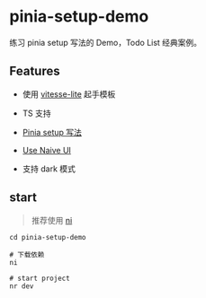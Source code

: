 # pinia-setup-demo

练习 pinia setup 写法的 Demo，Todo List 经典案例。

## Features

- 使用 [vitesse-lite](https://github.com/antfu/vitesse-lite) 起手模板

- TS 支持

- [Pinia setup 写法](https://pinia.vuejs.org/cookbook/composables.html)

- [Use Naive UI](https://www.naiveui.com/zh-CN/os-theme)

- 支持 dark 模式

## start

> 推荐使用 [ni](https://github.com/antfu/ni)

```shell
cd pinia-setup-demo

# 下载依赖
ni

# start project
nr dev
```